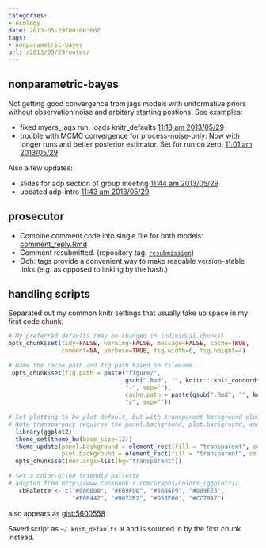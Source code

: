 ```yaml
---
categories:
- ecology
date: 2013-05-29T00:00:00Z
tags:
- nonparametric-bayes
url: /2013/05/29/notes/
---
```


## nonparametric-bayes

Not getting good convergence from jags models with uniformative priors without observation noise and arbitary starting postions.  See examples: 

- fixed myers_jags run, loads knitr_defaults [11:18 am 2013/05/29](https://github.com/cboettig/nonparametric-bayes/commit/783ed119848772dcc3ee26d9e1dbe10b1e1afbbc)
- trouble with MCMC convergence for process-noise-only: Now with longer runs and better posterior estimator. Set for run on zero. [11:01 am 2013/05/29](https://github.com/cboettig/nonparametric-bayes/commit/5e3f3f5b00dbd6085e6cddee03ad03151a759b22)

Also a few updates:

- slides for adp section of group meeting [11:44 am 2013/05/29](https://github.com/cboettig/nonparametric-bayes/commit/094b44822abb47b1145f0a0bb0ae2c8364bbee25)
- updated adp-intro [11:43 am 2013/05/29](https://github.com/cboettig/nonparametric-bayes/commit/4eb6a30441f28e9cbe87690d9e098b0e068cc395)


## prosecutor

* Combine comment code into single file for both models: [comment_reply.Rmd](https://github.com/cboettig/earlywarning/blob/resubmission/inst/examples/comment_reply.Rmd)
* Comment resubmitted. (repository tag: [`resubmission`](https://github.com/cboettig/earlywarning/blob/resubmission)) 
* Ooh: tags provide a convenient way to make readable version-stable links (e.g. as opposed to linking by the hash.)

## handling scripts

Separated out my common knitr settings that usually take up space in my first code chunk. 


```r
# My preferred defaults (may be changed in individual chunks)
opts_chunk$set(tidy=FALSE, warning=FALSE, message=FALSE, cache=TRUE, 
               comment=NA, verbose=TRUE, fig.width=6, fig.height=4)
 
# Name the cache path and fig.path based on filename...
 opts_chunk$set(fig.path = paste("figure/",
                                 gsub(".Rmd", "", knitr:::knit_concord$get('infile')),
                                 "-", sep=""),
                                 cache.path = paste(gsub(".Rmd", "", knitr:::knit_concord$get('infile') ), 
                                 "/", sep=""))
  
# Set plotting to bw plot default, but with transparent background elements.  
# Note transparency requires the panel.background, plot.background, and device background all be set!
  library(ggplot2) 
  theme_set(theme_bw(base_size=12))
  theme_update(panel.background = element_rect(fill = "transparent", colour = NA),
               plot.background = element_rect(fill = "transparent", colour = NA))
  opts_chunk$set(dev.args=list(bg="transparent"))
   
# Set a color-blind friendly pallette
# adapted from http://www.cookbook-r.com/Graphs/Colors_(ggplot2)/
   cbPalette <- c("#000000", "#E69F00", "#56B4E9", "#009E73", 
                  "#F0E442", "#0072B2", "#D55E00", "#CC79A7")
```

also appears as [gist:5600558](https://gist.github.com/cboettig/5600558)

Saved script as `~/.knit_defaults.R` and is sourced in by the first chunk instead. 



